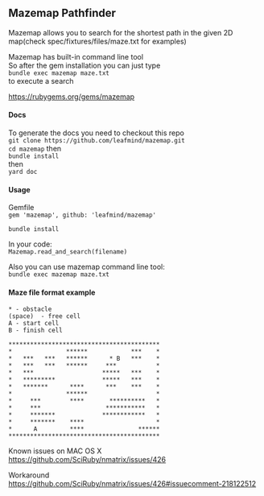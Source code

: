 ## Mazemap Pathfinder
Mazemap allows you to search for the shortest path in the given 2D map(check spec/fixtures/files/maze.txt for examples)  

Mazemap has built-in command line tool  
So after the gem installation you can just type  
`bundle exec mazemap maze.txt`  
to execute a search  

https://rubygems.org/gems/mazemap

#### Docs
To generate the docs you need to checkout this repo  
`git clone https://github.com/leafmind/mazemap.git`  
`cd mazemap`
then  
`bundle install`  
then  
`yard doc`  

#### Usage
Gemfile  
`gem 'mazemap', github: 'leafmind/mazemap'`  

`bundle install`  

In your code:  
`Mazemap.read_and_search(filename)`  

Also you can use mazemap command line tool:  
`bundle exec mazemap maze.txt`  

#### Maze file format example

`* - obstacle`  
`(space)  - free cell`  
`A - start cell`  
`B - finish cell`  


```
******************************************
*               ******            ***    *
*   ***   ***   ******      * B   ***    *
*   ***   ***   ******     ***           *
*   ***                   *****   ***    *
*   *********             *****   ***    *
*   *******      ****      ***    ***    *
*               ******                   *
*     ***        ****       **********   *
*     ***                  ***********   *
*     *******             ************   *
*     *******    ****                    *
*      A         ****               ******
******************************************
```


Known issues on MAC OS X  
https://github.com/SciRuby/nmatrix/issues/426  

Workaround  
https://github.com/SciRuby/nmatrix/issues/426#issuecomment-218122512

